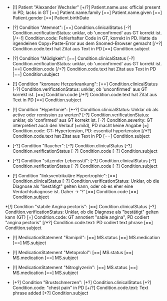* [!] Patient "Alexander Wechsler"
    [+/?] Patient.name.use: official present in PD, lacks in GT
    [==] Patient.name.family
    [==] Patient.name.given
    [==] Patient.gender
    [==] Patient.birthDate

* [?] Condition "Atemnot":
    [==] Condition.clinicalStatus
    [-?] Condition.verificationStatus: unklar, ob 'unconfirmed' aus GT korrekt ist.
    [/+-!] Condition.code: Fehlerhafter Code in GT, korrekt in PD. Hatte da irgendeinen Copy+Paste-Error aus dem Snomed-Browser gemacht
    [/+?] Condition.code.text hat Zitat aus Text in PD
    [==] Condition.subject

* [?] Condition "Müdigkeit":
    [==] Condition.clinicalStatus
    [-?] Condition.verificationStatus: unklar, ob 'unconfirmed' aus GT korrekt ist.
    [==] Condition.code
    [/+?] Condition.code.text hat Zitat aus Text in PD
    [==] Condition.subject

* [!] Condition "koronare Herzerkrankung":
    [==] Condition.clinicalStatus
    [-?] Condition.verificationStatus: unklar, ob 'unconfirmed' aus GT korrekt ist.
    [==] Condition.code
    [/+?] Condition.code.text hat Zitat aus Text in PD
    [==] Condition.subject

* [!] Condition "Hypertonie":
    [+-?] Condition.clinicalStatus: Unklar ob als active oder remission zu werten?
    [-?] Condition.verificationStatus: unklar, ob 'confirmed' aus GT korrekt ist.
    [-?] Condition.severity: GT interpretiert auch den Verlauf (=mild), PD macht keine Angabe
    [=] Condition.code: GT: Hypertension, PD: essential hypertension
    [/+?] Condition.code.text hat Zitat aus Text in PD
    [==] Condition.subject

* [-?] Condition "Raucher":
    [-?] Condition.clinicalStatus
    [-?] Condition.verificationStatus
    [-?] Condition.code
    [-?] Condition.subject

* [-?] Condition "sitzender Lebensstil":
    [-?] Condition.clinicalStatus
    [-?] Condition.verificationStatus
    [-?] Condition.code
    [-?] Condition.subject

* [!] Condition "linksventrikuläre Hypertrophie":
    [==] Condition.clinicalStatus
    [-?] Condition.verificationStatus: Unklar, ob die Diagnose als "bestätigt" gelten kann, oder ob es eher eine Verdachtsdiagnose ist. Daher -> '?'
    [==] Condition.code
    [==] Condition.subject

*[!] Condition "stabile Angina pectoris":
    [==] Condition.clinicalStatus
    [-?] Condition.verificationStatus: Unklar, ob die Diagnose als "bestätigt" gelten kann (GT)
    [=] Condition.code: GT annotiert "sable angina", PD codiert "angina pectoris"
    [/+?] Condition.code.text: PD codiert text phrase
    [==] Condition.subject

* [!] MedicationStatement "Ramipril":
    [==] MS.status
    [==] MS.medication
    [==] MS.subject

* [!] MedicationStatement "Metoprolol":
    [==] MS.status
    [==] MS.medication
    [==] MS.subject

* [!] MedicationStatement "Nitroglyzerin":
    [==] MS.status
    [==] MS.medication
    [==] MS.subject

* [+?] Condition "Brustschmerzen":
    [+?] Condition.clinicalStatus
    [+?] Condition.code: "chest pain" in PD
    [+/?] Condition.code.text: Text phrase added
    [+?] Condition.subject

